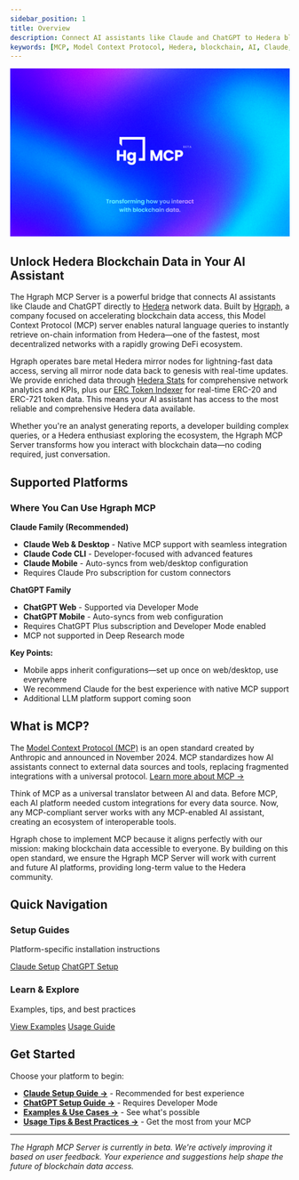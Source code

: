 ```yaml
---
sidebar_position: 1
title: Overview
description: Connect AI assistants like Claude and ChatGPT to Hedera blockchain data
keywords: [MCP, Model Context Protocol, Hedera, blockchain, AI, Claude, ChatGPT, Hgraph]
---
```


![Hgraph MCP Server Hero Image](./hgraph-mcp-docs-hero.jpg)

## Unlock Hedera Blockchain Data in Your AI Assistant

The Hgraph MCP Server is a powerful bridge that connects AI assistants like Claude and ChatGPT directly to [Hedera](https://hedera.com) network data. Built by [Hgraph](https://hgraph.com), a company focused on accelerating blockchain data access, this Model Context Protocol (MCP) server enables natural language queries to instantly retrieve on-chain information from Hedera—one of the fastest, most decentralized networks with a rapidly growing DeFi ecosystem.

Hgraph operates bare metal Hedera mirror nodes for lightning-fast data access, serving all mirror node data back to genesis with real-time updates. We provide enriched data through [Hedera Stats](/hedera-stats) for comprehensive network analytics and KPIs, plus our [ERC Token Indexer](/erc-token-data/overview) for real-time ERC-20 and ERC-721 token data. This means your AI assistant has access to the most reliable and comprehensive Hedera data available.

Whether you're an analyst generating reports, a developer building complex queries, or a Hedera enthusiast exploring the ecosystem, the Hgraph MCP Server transforms how you interact with blockchain data—no coding required, just conversation.

## Supported Platforms

### Where You Can Use Hgraph MCP

**Claude Family (Recommended)**
- **Claude Web & Desktop** - Native MCP support with seamless integration
- **Claude Code CLI** - Developer-focused with advanced features
- **Claude Mobile** - Auto-syncs from web/desktop configuration
- Requires Claude Pro subscription for custom connectors

**ChatGPT Family**
- **ChatGPT Web** - Supported via Developer Mode
- **ChatGPT Mobile** - Auto-syncs from web configuration
- Requires ChatGPT Plus subscription and Developer Mode enabled
- MCP not supported in Deep Research mode

**Key Points:**
- Mobile apps inherit configurations—set up once on web/desktop, use everywhere
- We recommend Claude for the best experience with native MCP support
- Additional LLM platform support coming soon

## What is MCP?

The [Model Context Protocol (MCP)](https://modelcontextprotocol.io) is an open standard created by Anthropic and announced in November 2024. MCP standardizes how AI assistants connect to external data sources and tools, replacing fragmented integrations with a universal protocol. [Learn more about MCP →](https://modelcontextprotocol.io/docs/getting-started/intro)

Think of MCP as a universal translator between AI and data. Before MCP, each AI platform needed custom integrations for every data source. Now, any MCP-compliant server works with any MCP-enabled AI assistant, creating an ecosystem of interoperable tools.

Hgraph chose to implement MCP because it aligns perfectly with our mission: making blockchain data accessible to everyone. By building on this open standard, we ensure the Hgraph MCP Server will work with current and future AI platforms, providing long-term value to the Hedera community.

## Quick Navigation

<div className="row">
  <div className="col col--6">
    <div className="card">
      <div className="card__header">
        <h3>Setup Guides</h3>
      </div>
      <div className="card__body">
        <p>Platform-specific installation instructions</p>
      </div>
      <div className="card__footer">
        <a href="/mcp-server/setup-claude" className="button button--primary button--block">Claude Setup</a>
        <a href="/mcp-server/setup-chatgpt" className="button button--secondary button--block margin-top--sm">ChatGPT Setup</a>
      </div>
    </div>
  </div>
  <div className="col col--6">
    <div className="card">
      <div className="card__header">
        <h3>Learn & Explore</h3>
      </div>
      <div className="card__body">
        <p>Examples, tips, and best practices</p>
      </div>
      <div className="card__footer">
        <a href="/mcp-server/examples" className="button button--primary button--block">View Examples</a>
        <a href="/mcp-server/usage-guide" className="button button--secondary button--block margin-top--sm">Usage Guide</a>
      </div>
    </div>
  </div>
</div>

## Get Started

Choose your platform to begin:

- **[Claude Setup Guide →](/mcp-server/setup-claude)** - Recommended for best experience
- **[ChatGPT Setup Guide →](/mcp-server/setup-chatgpt)** - Requires Developer Mode
- **[Examples & Use Cases →](/mcp-server/examples)** - See what's possible
- **[Usage Tips & Best Practices →](/mcp-server/usage-guide)** - Get the most from your MCP

---

*The Hgraph MCP Server is currently in beta. We're actively improving it based on user feedback. Your experience and suggestions help shape the future of blockchain data access.*

